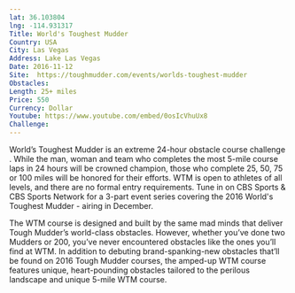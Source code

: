 ```yaml
---
lat: 36.103804
lng: -114.931317
Title: World's Toughest Mudder
Country: USA
City: Las Vegas
Address: Lake Las Vegas
Date: 2016-11-12
Site:  https://toughmudder.com/events/worlds-toughest-mudder
Obstacles:
Length: 25+ miles
Price: 550
Currency: Dollar
Youtube: https://www.youtube.com/embed/0osIcVhuUx8
Challenge:
---
```


World’s Toughest Mudder is an extreme 24-hour obstacle course challenge . While the man, woman and team who completes the most 5-mile course laps in 24 hours will be crowned champion, those who complete 25, 50, 75 or 100 miles will be honored for their efforts. WTM is open to athletes of all levels, and there are no formal entry requirements. Tune in on CBS Sports & CBS Sports Network for a 3-part event series covering the 2016 World's Toughest Mudder - airing in December.

The WTM course is designed and built by the same mad minds that deliver Tough Mudder’s world-class obstacles. However, whether you’ve done two Mudders or 200, you’ve never encountered obstacles like the ones you’ll find at WTM. In addition to debuting brand-spanking-new obstacles that’ll be found on 2016 Tough Mudder courses, the amped-up WTM course features unique, heart-pounding obstacles tailored to the perilous landscape and unique 5-mile WTM course.